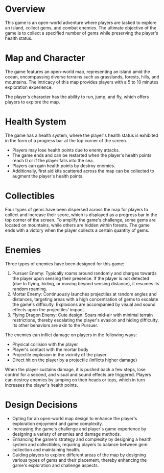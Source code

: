 # Overview

This game is an open-world adventure where players are tasked to explore an island, collect gems, and combat enemies. The ultimate objective of the game is to collect a specified number of gems while preserving the player's health status.

# Map and Character

The game features an open-world map, representing an island amid the ocean, encompassing diverse terrains such as grasslands, forests, hills, and mountains. The intricacy of this map provides players with a 5 to 10 minutes exploration experience.

The player's character has the ability to run, jump, and fly, which offers players to explore the map.

# Health System

The game has a health system, where the player's health status is exhibited in the form of a progress bar at the top corner of the screen.

- Players may lose health points due to enemy attacks.
- The game ends and can be restarted when the player's health points reach 0 or if the player falls into the sea.
- Players can gain health points by destroy enemies.
- Additionally, first aid kits scattered across the map can be collected to augment the player's health points.

# Collectibles

Four types of gems have been dispersed across the map for players to collect and increase their score, which is displayed as a progress bar in the top corner of the screen. To amplify the game's challenge, some gems are located on mountains, while others are hidden within forests. The game ends with a victory when the player collects a certain quantity of gems.

# Enemies

Three types of enemies have been designed for this game:

1. Pursuer Enemy: Typically roams around randomly and charges towards the player upon sensing their presence. If the player is not detected (due to flying, hiding, or moving beyond sensing distance), it resumes its random roaming.
2. Mortar Enemy: Continuously launches projectiles at random angles and distances, targeting areas with a high concentration of gems to escalate the game's difficulty. Explosions are accompanied by visual and sound effects upon the projectiles' impact.
3. Flying Dragon Enemy: Cute design. Soars mid-air with minimal terrain restrictions, thereby escalating the player's evasion and hiding difficulty. Its other behaviors are akin to the Pursuer.

The enemies can inflict damage on players in the following ways:

- Physical collision with the player
- Player's contact with the mortar body
- Projectile explosion in the vicinity of the player
- Direct hit on the player by a projectile (inflicts higher damage)

When the player sustains damage, it is pushed back a few steps, lose control for a second, and visual and sound effects are triggered. Players can destroy enemies by jumping on their heads or tops, which in turn increases the player's health points.

# Design Decisions

- Opting for an open-world map design to enhance the player's exploration enjoyment and game complexity.
- Increasing the game's challenge and player's game experience by designing a variety of enemies and damage methods.
- Enhancing the game's strategy and complexity by designing a health system and collectibles, requiring players to balance between gem collection and maintaining health.
- Guiding players to explore different areas of the map by designing various types of gems and their placement, thereby enhancing the game's exploration and challenge aspects.
